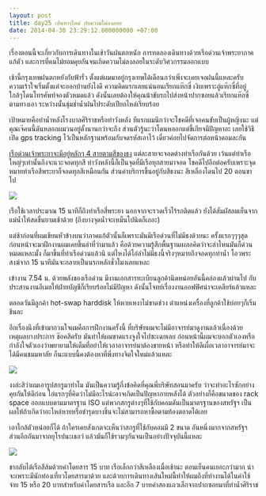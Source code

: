 ```yaml
---
layout: post
title: day25 เส้นทางใหม่ กับความไม่ลงลอย
date: 2014-04-30 23:29:12.000000000 +07:00
---
```

เรื่องตอนนี้จะเกี่ยวกับการเดินทางในเช้าวันฝนตกหนัก การทดลองเดินทางด้วยเรือด่วนเจ้าพระยาภาคแก้ตัว และการที่คนไม่ยอมคุยกันจนเกิดความไม่ลงลอยในระดับวิศวกรรมออกแบบ

เช้านี้กรุงเทพฝนตกหยังกับฟ้ารั่ว ตั้งแต่ผมมาอยู่กรุงเทพได้เดือนกว่าเพิ่งจะเคยเจอฝนนี้แหละครับ ความเร้าใจเริ่มตั้งแต่จะออกบ้านยังไงดี ความคิดแรกเลยแน่นอนเรียกแท๊กซี่ เงิบเพราะอู่แท๊กซี่ที่อยู่ใกล้ๆโดนโทรศัพท์จองตัวหมดแล้ว ดังนั้นเลยต้องให้คุณน้าขับรถไปส่งหน้าปากซอยแล้วเรียกแท๊กซี่ตามทางเอา ระหว่างนั้นชุ่มช่ำน้ำฝนไประดับเปียกไหล่เรียบร้อย

เป้าหมายคือท่าน้ำหลังโรงบาลศิริราชหรือท่าวังหลัง ทีแรกผมนึกว่าจะโชคดีที่เจอคนขับเป็นผู้หญิงนะ แต่คุณเจ๊คนนี้ดันหลอกผมวนอยู่ตั้งนานกว่าจะถึง ส่วนตัวรู้นะว่าโดนหลอกแต่ขี้เกียจมีปัญหาอะ เลยใช้วิธีเปิด gps tracking ไว้เป็นหลักฐานพร้อมกับจดรหัสเอาไว้ เดี๋ยวค่อยไปจัดการต่อหน้าคอมละกัน

[เรือด่วนเจ้าพระยาจะมีอยู่หลักๆ 4 สายตามสีของธง](http://www.chaophrayaexpressboat.com/th/services/route-print.asp) แต่ละสายจะจอดต่างท่าเรือกันด้วย เว้นแต่ท่าเรือใหญ่ๆเท่านั้นถึงจะแวะจอดทุกสี ท่าวังหลังนี้ก็เป็นจุดที่มีเรือทุกสายมาจอด โชคดีไปอีกต่อครับเพราะจุดหมายท่าเรือสีพระยาก็จอดทุกสีเหมือนกัน ส่วนค่าบริการขึ้นอยู่กับสีธงนะ สีเหลืองโดนไป 20 ตอนขาไป

![](https://lh3.googleusercontent.com/--Y3Jsl2R4QI/U2BRT5OE5uI/AAAAAAAAFcU/B55q_AUb2Nk/w1169-h865-no/IMG_20140430_074527.jpg)

เรือใช้เวลาประมาณ 15 นาทีก็ถึงท่าเรือสี่พระยา นอกจากจะรวดเร็วไร้รถติดแล้ว ยังได้สัมผัสลมเย็นจากแม่น้ำให้สดชื่นยามเช้าด้วย (ถึงบางจุดน้ำจะเหม็นไปนิดก็เถอะ)

แต่ช้าก่อนที่ผมเขียนหัวข้างบนว่าภาคแก้ตัวนั้นก็เพราะมันมีเรือด่วนที่ไม่มีธงด้วยนะ ครั้งแรกๆๆๆสุดก่อนหน้าจะมาฝึกงานผมเคยขึ้นลำที่ว่ามาแล้ว คือด้วยความรู้สึกพื้นฐานเผลอคิดว่าจะลำไหนมันก็ด่วนหมดแหละมั้ง ก็มาขึ้นที่ท่าเรือด่วนแล้วนิ แต่ไหงได้ไอ่ลำไม่มีธงนี้จริงๆหมายถึงจอดทุกท่าน้ำ โอวพระสงฆ์จาก 15 นาทีมันจะกลายเป็นนรกหลักชั่วโมงเลยแหละ

เข้างาน 7.54 น. ด้วยพลังของเรือด่วน มีงานเอกสารทะเบียนลูกค้านิดหน่อยอันนี้คล่องแล้วผ่านไป กับประสานงานอีเมลให้ฝ่ายบัญชีก็เรียบร้อยไม่มีปัญหา ดังนั้นโจทย์เรื่องงานออฟฟิศน่าจะเคลียร์แล้วแหละ

ตลอดวันมีลูกค้า hot-swap harddisk ให้หายเหงาไม่ขาดช่วง ตำแหน่งเครื่องที่ลูกค้าใช้บ่อยๆก็เริ่มชินละ

อีกเรื่องนึงที่เข้ามากวนใจผมคือการฝึกงานครั้งนี้ ที่บริษัทผมจะไม่มีอาจารย์มาดูงานแล้วเนื่องด้วยเหตุผลบางประการ ช๊อคสิครับ มันทำให้ผมขาดแรงจูงใจไปซะเฉยเลย ก่อนหน้านี้ผมจะบอกตัวเองหรือกำลังใจตัวเองว่าพยายามให้เต็มที่อย่าให้เวลาอาจารย์มาต้องขายหน้า หรือทำให้ดีเผื่อเวลาอาจารย์มาจะได้มีคนชมมหาลัย ก็นะแบบนี้คงต้องหาที่พึ่งทางจิตใจใหม่แล้วแหละ

![](https://lh4.googleusercontent.com/-0a7zUc2UK4w/U2DHLO2VTeI/AAAAAAAAFck/zvQFdE6iSzs/w1153-h865-no/IMG_20140430_164631.jpg)

งงล่ะสิว่าผมเอารูปสกรูมาทำไม มันเป็นความรู้กึ่งข้อคิดที่คุณพี่บริษัทสอนมาครับ ว่าจะทำอะไรซักอย่างคุยกันให้ดีก่อน ไอ่แรกๆที่คิดว่าไม่มีอะไรน่ะอาจเกิดเป็นปัญหาภายหลังได้ ตัวอย่างก็คือขนาดของ rack space ออกแบบตามมาตรฐาน ISO แต่พวกสกรูต่างๆที่ใช้กับคอมดันเป็นมาตรฐานของสหรัฐฯ เป็นผลให้ถ้าเกิดว่าอะไหล่หายหรือชำรุดบางชิ้นจะไม่สามารถหาซื้อตามท้องตลาดได้เลย

เอาใกล้ตัวหน่อยก็ได้ ถ้าใครเคยสังเกตจะเห็นว่าสกรูที่ใช้กับคอมมี 2 ขนาด อันหนึ่งมากจากสหรัฐฯ ส่วนอีกอันมาจากยุโรปนะเธอว์ แล้วมันก็ใช้รวมๆกันจนเป็นอย่างปัจจุบันนี้แหละ

![](https://lh4.googleusercontent.com/-hB8aUdx_Gmg/U2DcodjMkcI/AAAAAAAAFcc/Q0ErDn2yeRM/w1153-h865-no/IMG_20140430_173559.jpg)

ขากลับได้เรือสีส้มด้วยค่าโดยสาร 15 บาท เรือเล็กกว่าสีเหลืองเมื่อเช้านะ ตอนเย็นคนเยอะกว่ามาก น่าจะเพราะมีนักท่องเที่ยวโดยสารมาด้วย และด้วยการเดินทางเส้นใหม่นี้ทำให้ผมถึงที่ทำงานได้ในค่าใช้จ่าย 15 หรือ 20 บาทสำหรับค่าโดยสารเรือ และอีก 7 บาทค่าสองแถวเล็กจากปากซอยมาที่ท่าน้ำศิริราช


